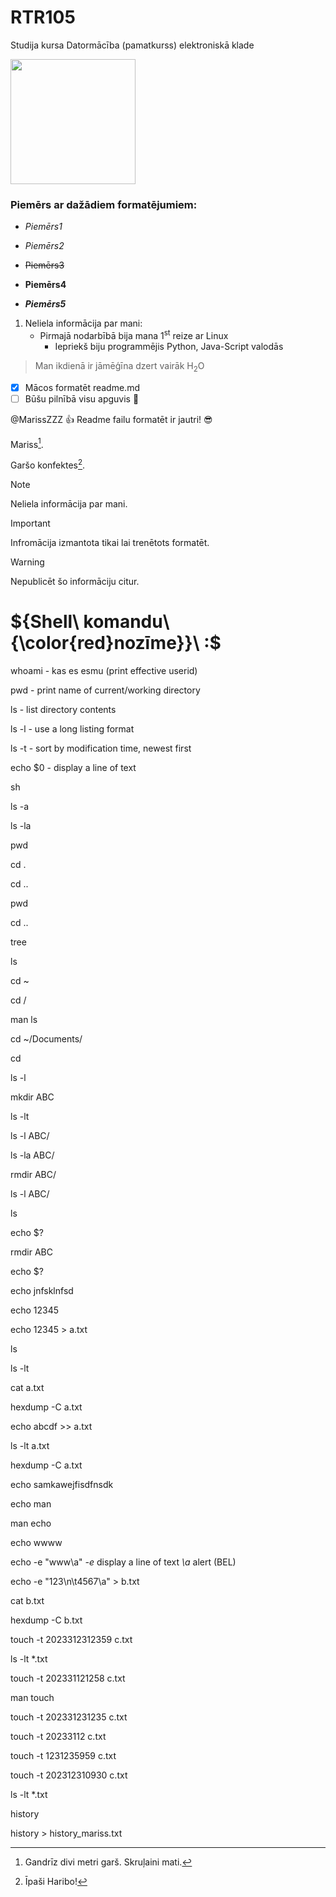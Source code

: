 # RTR105
Studija kursa Datormācība (pamatkurss) elektroniskā klade

<img src="https://1.bp.blogspot.com/-dTTPn1348NY/WxeZLgJucnI/AAAAAAAAAKo/DN1VIPbQ-FEBtAU3Dc5-62p3DWlo6nLWACLcBGAs/s1600/C.png" width="200" height="200" />

### Piemērs ar dažādiem formatējumiem:

- _Piemērs1_

- *Piemērs2*

- ~~Piemērs3~~

- **Piemērs4**

- ***Piemērs5***
 
1. Neliela informācija par mani:
   - Pirmajā nodarbībā bija mana 1<sup>st</sup> reize ar Linux
     - Iepriekš biju programmējis Python, Java-Script valodās
> Man ikdienā ir jāmēģīna dzert vairāk H<sub>2</sub>O

- [x] Mācos formatēt readme.md
- [ ] Būšu pilnībā visu apguvis :tada:

@MarissZZZ :+1: Readme failu formatēt ir jautri! :sunglasses:

Mariss[^1].

Garšo konfektes[^2].

[^1]: Gandrīz divi metri garš. 
Skruļaini mati.

[^2]: Īpaši Haribo!

> [!NOTE]
> Neliela informācija par mani.

> [!IMPORTANT]
> Infromācija izmantota tikai lai trenētots formatēt.

> [!WARNING]
> Nepublicēt šo informāciju citur.

# ${Shell\ komandu\ {\color{red}nozīme}}\ :$

whoami - kas es esmu (print effective userid)

pwd - print name of current/working directory

ls - list directory contents

ls -l - use a long listing format

ls -t - sort by modification time, newest first

echo $0 - display a line of text

sh

ls -a

ls -la

pwd

cd .

cd ..

pwd

cd ..

tree

ls

cd ~

cd /

man ls

cd ~/Documents/

cd

ls -l

mkdir ABC

ls -lt

ls -l ABC/

ls -la ABC/

rmdir ABC/

ls -l ABC/

ls

echo $?

rmdir ABC

echo $?

echo jnfsklnfsd

echo 12345

echo 12345 > a.txt

ls

ls -lt

cat a.txt

hexdump -C a.txt

echo abcdf >> a.txt

ls -lt a.txt

hexdump -C a.txt

echo samkawejfisdfnsdk

echo man

man echo

echo wwww

echo -e "www\a" *-e* display a line of text *\a* alert (BEL)

echo -e "123\n\t4567\a" > b.txt

cat b.txt

hexdump -C b.txt

touch -t 2023312312359 c.txt

ls -lt *.txt

touch -t 202331121258 c.txt

man touch

touch -t 202331231235 c.txt

touch -t 20233112 c.txt

touch -t 1231235959 c.txt

touch -t 202312310930 c.txt

ls -lt *.txt

history

history > history_mariss.txt
